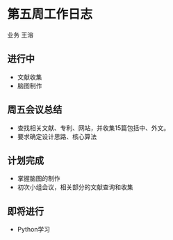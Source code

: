 ﻿# 第五周工作日志
业务 王溶

## 进行中
- 文献收集
- 脑图制作

## 周五会议总结
- 查找相关文献、专利、网站，并收集15篇包括中、外文。
- 要求确定设计思路、核心算法

## 计划完成
- 掌握脑图的制作
- 初次小组会议，相关部分的文献查询和收集

## 即将进行
- Python学习


